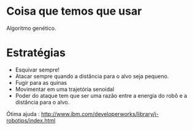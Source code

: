 # Coisa que temos que usar #

Algoritmo genético.

# Estratégias #

  * Esquivar sempre!
  * Atacar sempre quando a distância para o alvo seja pequeno.
  * Fugir para as quinas
  * Movimentar em uma trajetória senoidal
  * Poder do ataque tem que ser uma razão entre a energia do robô e a distância para o alvo.

Ótima ajuda : http://www.ibm.com/developerworks/library/j-robotips/index.html